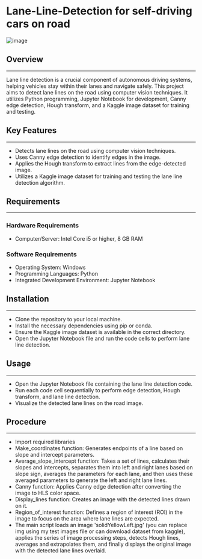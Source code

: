 # Lane-Line-Detection for self-driving cars on road
![image](https://github.com/VinodhiniD-04/Lane-Line-Detection/assets/135093669/d472f256-ef0d-4e3b-9bcc-6f664800abec)


## Overview
_________________________________________________________________________________________________

Lane line detection is a crucial component of autonomous driving systems, helping vehicles stay within their lanes and navigate safely. This project aims to detect lane lines on the road using computer vision techniques. It utilizes Python programming, Jupyter Notebook for development, Canny edge detection, Hough transform, and a Kaggle image dataset for training and testing.

## Key Features
_________________________________________________________________________________________________

* Detects lane lines on the road using computer vision techniques.
* Uses Canny edge detection to identify edges in the image.
* Applies the Hough transform to extract lines from the edge-detected image.
* Utilizes a Kaggle image dataset for training and testing the lane line detection algorithm.

## Requirements
_________________________________________________________________________________________________

### Hardware Requirements

* Computer/Server: Intel Core i5 or higher, 8 GB RAM

### Software Requirements

* Operating System: Windows
* Programming Languages: Python
* Integrated Development Environment: Jupyter Notebook
  
## Installation
_________________________________________________________________________________________________

* Clone the repository to your local machine.
* Install the necessary dependencies using pip or conda.
* Ensure the Kaggle image dataset is available in the correct directory.
* Open the Jupyter Notebook file and run the code cells to perform lane line detection.
  
## Usage
_________________________________________________________________________________________________

* Open the Jupyter Notebook file containing the lane line detection code.
* Run each code cell sequentially to perform edge detection, Hough transform, and lane line detection.
* Visualize the detected lane lines on the road image.

## Procedure
_________________________________________________________________________________________________

* Import required libraries
* Make_coordinates function: Generates endpoints of a line based on slope and intercept parameters.
* Average_slope_intercept function: Takes a set of lines, calculates their slopes and intercepts, separates them into left and right lanes based on slope sign, averages the parameters for each lane, and then uses these averaged parameters to generate the left and right lane lines.
* Canny function: Applies Canny edge detection after converting the image to HLS color space.
* Display_lines function: Creates an image with the detected lines drawn on it.
* Region_of_interest function: Defines a region of interest (ROI) in the image to focus on the area where lane lines are expected.
* The main script loads an image 'solidYellowLeft.jpg' (you can replace img using my test images file or can download dataset from kaggle), applies the series of image processing steps, detects Hough lines, averages and extrapolates them, and finally displays the original image with the detected lane lines overlaid.

